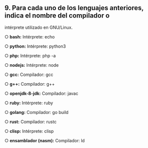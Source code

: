 ## 9. Para cada uno de los lenguajes anteriores, indica el nombre del compilador o
intérprete utilizado en GNU/Linux.


○ **bash:**
Intérprete: echo

○ **python:**
Intérprete: python3

○ **php:**
Intérprete: php -a

○ **nodejs:**
Intérprete: node

○ **gcc:**
 Compilador: gcc

○ **g++:**
Compilador: g++
    
○ **openjdk-8-jdk:**
Compilador: javac

○ **ruby:**
Intérprete: ruby

○ **golang:**
Compilador: go  build

○ **rust:**
Compilador: rustc

○ **clisp:**
Intérprete: clisp

○ **ensamblador (nasm):**
Compilador: ld

